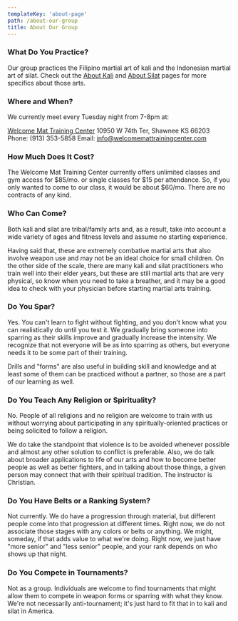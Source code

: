 ```yaml
---
templateKey: 'about-page'
path: /about-our-group
title: About Our Group
---
```

### What Do You Practice?
Our group practices the Filipino martial art of kali and the Indonesian martial art of silat.  Check out the [About Kali](/about-kali) and [About Silat](/about-silat) pages for more specifics about those arts.

### Where and When?
We currently meet every Tuesday night from 7-8pm at:

[Welcome Mat Training Center](http://welcomemattrainingcenter.com/)
10950 W 74th Ter, Shawnee KS 66203
Phone: (913) 353-5858
Email: [info@welcomemattrainingcenter.com]("mailto:info@welcomemattrainingcenter.com")

### How Much Does It Cost?
The Welcome Mat Training Center currently offers unlimited classes and gym access for $85/mo. or single classes for $15 per attendance.  So, if you only wanted to come to our class, it would be about $60/mo.  There are no contracts of any kind.

### Who Can Come?
Both kali and silat are tribal/family arts and, as a result, take into account a wide variety of ages and fitness levels and assume no starting experience.

Having said that, these are extremely combative martial arts that also involve weapon use and may not be an ideal choice for small children.  On the other side of the scale, there are many kali and silat practitioners who train well into their elder years, but these are still martial arts that are very physical, so know when you need to take a breather, and it may be a good idea to check with your physician before starting martial arts training.

### Do You Spar?
Yes.  You can't learn to fight without fighting, and you don't know what you can realistically do until you test it.  We gradually bring someone into sparring as their skills improve and gradually increase the intensity.  We recognize that not everyone will be as into sparring as others, but everyone needs it to be some part of their training.

Drills and "forms" are also useful in building skill and knowledge and at least some of them can be practiced without a partner, so those are a part of our learning as well.

### Do You Teach Any Religion or Spirituality?
No.  People of all religions and no religion are welcome to train with us without worrying about participating in any spiritually-oriented practices or being solicited to follow a religion.

We do take the standpoint that violence is to be avoided whenever possible and almost any other solution to conflict is preferable.  Also, we do talk about broader applications to life of our arts and how to become better people as well as better fighters, and in talking about those things, a given person may connect that with their spiritual tradition.  The instructor is Christian.

### Do You Have Belts or a Ranking System?
Not currently.  We do have a progression through material, but different people come into that progression at different times.  Right now, we do not associate those stages with any colors or belts or anything.  We might, someday, if that adds value to what we're doing.  Right now, we just have "more senior" and "less senior" people, and your rank depends on who shows up that night.

### Do You Compete in Tournaments?
Not as a group.  Individuals are welcome to find tournaments that might allow them to compete in weapon forms or sparring with what they know.  We're not necessarily anti-tournament; it's just hard to fit that in to kali and silat in America.

